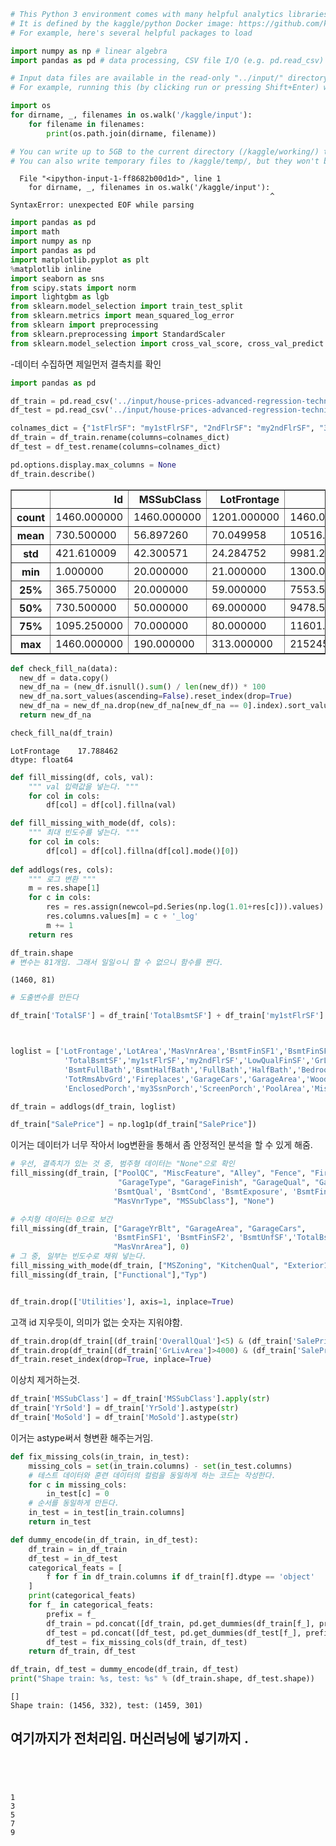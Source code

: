 ```python
# This Python 3 environment comes with many helpful analytics libraries installed
# It is defined by the kaggle/python Docker image: https://github.com/kaggle/docker-python
# For example, here's several helpful packages to load

import numpy as np # linear algebra
import pandas as pd # data processing, CSV file I/O (e.g. pd.read_csv)

# Input data files are available in the read-only "../input/" directory
# For example, running this (by clicking run or pressing Shift+Enter) will list all files under the input directory

import os
for dirname, _, filenames in os.walk('/kaggle/input'):
    for filename in filenames:
        print(os.path.join(dirname, filename))

# You can write up to 5GB to the current directory (/kaggle/working/) that gets preserved as output when you create a version using "Save & Run All" 
# You can also write temporary files to /kaggle/temp/, but they won't be saved outside of the current session
```


      File "<ipython-input-1-ff8682b00d1d>", line 1
        for dirname, _, filenames in os.walk('/kaggle/input'):
                                                              ^
    SyntaxError: unexpected EOF while parsing
    



```python
import pandas as pd
import math
import numpy as np
import pandas as pd
import matplotlib.pyplot as plt
%matplotlib inline
import seaborn as sns
from scipy.stats import norm
import lightgbm as lgb
from sklearn.model_selection import train_test_split
from sklearn.metrics import mean_squared_log_error
from sklearn import preprocessing
from sklearn.preprocessing import StandardScaler
from sklearn.model_selection import cross_val_score, cross_val_predict
```

-데이터 수집하면 제일먼저 결측치를 확인 


```python
import pandas as pd

df_train = pd.read_csv('../input/house-prices-advanced-regression-techniques/train.csv')
df_test = pd.read_csv('../input/house-prices-advanced-regression-techniques/test.csv')

colnames_dict = {"1stFlrSF": "my1stFlrSF", "2ndFlrSF": "my2ndFlrSF", "3SsnPorch": "my3SsnPorch"}
df_train = df_train.rename(columns=colnames_dict)
df_test = df_test.rename(columns=colnames_dict)
```


```python
pd.options.display.max_columns = None
df_train.describe()
```




<div>
<style scoped>
    .dataframe tbody tr th:only-of-type {
        vertical-align: middle;
    }

    .dataframe tbody tr th {
        vertical-align: top;
    }

    .dataframe thead th {
        text-align: right;
    }
</style>
<table border="1" class="dataframe">
  <thead>
    <tr style="text-align: right;">
      <th></th>
      <th>Id</th>
      <th>MSSubClass</th>
      <th>LotFrontage</th>
      <th>LotArea</th>
      <th>OverallQual</th>
      <th>OverallCond</th>
      <th>YearBuilt</th>
      <th>YearRemodAdd</th>
      <th>MasVnrArea</th>
      <th>BsmtFinSF1</th>
      <th>BsmtFinSF2</th>
      <th>BsmtUnfSF</th>
      <th>TotalBsmtSF</th>
      <th>my1stFlrSF</th>
      <th>my2ndFlrSF</th>
      <th>LowQualFinSF</th>
      <th>GrLivArea</th>
      <th>BsmtFullBath</th>
      <th>BsmtHalfBath</th>
      <th>FullBath</th>
      <th>HalfBath</th>
      <th>BedroomAbvGr</th>
      <th>KitchenAbvGr</th>
      <th>TotRmsAbvGrd</th>
      <th>Fireplaces</th>
      <th>GarageYrBlt</th>
      <th>GarageCars</th>
      <th>GarageArea</th>
      <th>WoodDeckSF</th>
      <th>OpenPorchSF</th>
      <th>EnclosedPorch</th>
      <th>my3SsnPorch</th>
      <th>ScreenPorch</th>
      <th>PoolArea</th>
      <th>MiscVal</th>
      <th>MoSold</th>
      <th>YrSold</th>
      <th>SalePrice</th>
    </tr>
  </thead>
  <tbody>
    <tr>
      <th>count</th>
      <td>1460.000000</td>
      <td>1460.000000</td>
      <td>1201.000000</td>
      <td>1460.000000</td>
      <td>1460.000000</td>
      <td>1460.000000</td>
      <td>1460.000000</td>
      <td>1460.000000</td>
      <td>1452.000000</td>
      <td>1460.000000</td>
      <td>1460.000000</td>
      <td>1460.000000</td>
      <td>1460.000000</td>
      <td>1460.000000</td>
      <td>1460.000000</td>
      <td>1460.000000</td>
      <td>1460.000000</td>
      <td>1460.000000</td>
      <td>1460.000000</td>
      <td>1460.000000</td>
      <td>1460.000000</td>
      <td>1460.000000</td>
      <td>1460.000000</td>
      <td>1460.000000</td>
      <td>1460.000000</td>
      <td>1379.000000</td>
      <td>1460.000000</td>
      <td>1460.000000</td>
      <td>1460.000000</td>
      <td>1460.000000</td>
      <td>1460.000000</td>
      <td>1460.000000</td>
      <td>1460.000000</td>
      <td>1460.000000</td>
      <td>1460.000000</td>
      <td>1460.000000</td>
      <td>1460.000000</td>
      <td>1460.000000</td>
    </tr>
    <tr>
      <th>mean</th>
      <td>730.500000</td>
      <td>56.897260</td>
      <td>70.049958</td>
      <td>10516.828082</td>
      <td>6.099315</td>
      <td>5.575342</td>
      <td>1971.267808</td>
      <td>1984.865753</td>
      <td>103.685262</td>
      <td>443.639726</td>
      <td>46.549315</td>
      <td>567.240411</td>
      <td>1057.429452</td>
      <td>1162.626712</td>
      <td>346.992466</td>
      <td>5.844521</td>
      <td>1515.463699</td>
      <td>0.425342</td>
      <td>0.057534</td>
      <td>1.565068</td>
      <td>0.382877</td>
      <td>2.866438</td>
      <td>1.046575</td>
      <td>6.517808</td>
      <td>0.613014</td>
      <td>1978.506164</td>
      <td>1.767123</td>
      <td>472.980137</td>
      <td>94.244521</td>
      <td>46.660274</td>
      <td>21.954110</td>
      <td>3.409589</td>
      <td>15.060959</td>
      <td>2.758904</td>
      <td>43.489041</td>
      <td>6.321918</td>
      <td>2007.815753</td>
      <td>180921.195890</td>
    </tr>
    <tr>
      <th>std</th>
      <td>421.610009</td>
      <td>42.300571</td>
      <td>24.284752</td>
      <td>9981.264932</td>
      <td>1.382997</td>
      <td>1.112799</td>
      <td>30.202904</td>
      <td>20.645407</td>
      <td>181.066207</td>
      <td>456.098091</td>
      <td>161.319273</td>
      <td>441.866955</td>
      <td>438.705324</td>
      <td>386.587738</td>
      <td>436.528436</td>
      <td>48.623081</td>
      <td>525.480383</td>
      <td>0.518911</td>
      <td>0.238753</td>
      <td>0.550916</td>
      <td>0.502885</td>
      <td>0.815778</td>
      <td>0.220338</td>
      <td>1.625393</td>
      <td>0.644666</td>
      <td>24.689725</td>
      <td>0.747315</td>
      <td>213.804841</td>
      <td>125.338794</td>
      <td>66.256028</td>
      <td>61.119149</td>
      <td>29.317331</td>
      <td>55.757415</td>
      <td>40.177307</td>
      <td>496.123024</td>
      <td>2.703626</td>
      <td>1.328095</td>
      <td>79442.502883</td>
    </tr>
    <tr>
      <th>min</th>
      <td>1.000000</td>
      <td>20.000000</td>
      <td>21.000000</td>
      <td>1300.000000</td>
      <td>1.000000</td>
      <td>1.000000</td>
      <td>1872.000000</td>
      <td>1950.000000</td>
      <td>0.000000</td>
      <td>0.000000</td>
      <td>0.000000</td>
      <td>0.000000</td>
      <td>0.000000</td>
      <td>334.000000</td>
      <td>0.000000</td>
      <td>0.000000</td>
      <td>334.000000</td>
      <td>0.000000</td>
      <td>0.000000</td>
      <td>0.000000</td>
      <td>0.000000</td>
      <td>0.000000</td>
      <td>0.000000</td>
      <td>2.000000</td>
      <td>0.000000</td>
      <td>1900.000000</td>
      <td>0.000000</td>
      <td>0.000000</td>
      <td>0.000000</td>
      <td>0.000000</td>
      <td>0.000000</td>
      <td>0.000000</td>
      <td>0.000000</td>
      <td>0.000000</td>
      <td>0.000000</td>
      <td>1.000000</td>
      <td>2006.000000</td>
      <td>34900.000000</td>
    </tr>
    <tr>
      <th>25%</th>
      <td>365.750000</td>
      <td>20.000000</td>
      <td>59.000000</td>
      <td>7553.500000</td>
      <td>5.000000</td>
      <td>5.000000</td>
      <td>1954.000000</td>
      <td>1967.000000</td>
      <td>0.000000</td>
      <td>0.000000</td>
      <td>0.000000</td>
      <td>223.000000</td>
      <td>795.750000</td>
      <td>882.000000</td>
      <td>0.000000</td>
      <td>0.000000</td>
      <td>1129.500000</td>
      <td>0.000000</td>
      <td>0.000000</td>
      <td>1.000000</td>
      <td>0.000000</td>
      <td>2.000000</td>
      <td>1.000000</td>
      <td>5.000000</td>
      <td>0.000000</td>
      <td>1961.000000</td>
      <td>1.000000</td>
      <td>334.500000</td>
      <td>0.000000</td>
      <td>0.000000</td>
      <td>0.000000</td>
      <td>0.000000</td>
      <td>0.000000</td>
      <td>0.000000</td>
      <td>0.000000</td>
      <td>5.000000</td>
      <td>2007.000000</td>
      <td>129975.000000</td>
    </tr>
    <tr>
      <th>50%</th>
      <td>730.500000</td>
      <td>50.000000</td>
      <td>69.000000</td>
      <td>9478.500000</td>
      <td>6.000000</td>
      <td>5.000000</td>
      <td>1973.000000</td>
      <td>1994.000000</td>
      <td>0.000000</td>
      <td>383.500000</td>
      <td>0.000000</td>
      <td>477.500000</td>
      <td>991.500000</td>
      <td>1087.000000</td>
      <td>0.000000</td>
      <td>0.000000</td>
      <td>1464.000000</td>
      <td>0.000000</td>
      <td>0.000000</td>
      <td>2.000000</td>
      <td>0.000000</td>
      <td>3.000000</td>
      <td>1.000000</td>
      <td>6.000000</td>
      <td>1.000000</td>
      <td>1980.000000</td>
      <td>2.000000</td>
      <td>480.000000</td>
      <td>0.000000</td>
      <td>25.000000</td>
      <td>0.000000</td>
      <td>0.000000</td>
      <td>0.000000</td>
      <td>0.000000</td>
      <td>0.000000</td>
      <td>6.000000</td>
      <td>2008.000000</td>
      <td>163000.000000</td>
    </tr>
    <tr>
      <th>75%</th>
      <td>1095.250000</td>
      <td>70.000000</td>
      <td>80.000000</td>
      <td>11601.500000</td>
      <td>7.000000</td>
      <td>6.000000</td>
      <td>2000.000000</td>
      <td>2004.000000</td>
      <td>166.000000</td>
      <td>712.250000</td>
      <td>0.000000</td>
      <td>808.000000</td>
      <td>1298.250000</td>
      <td>1391.250000</td>
      <td>728.000000</td>
      <td>0.000000</td>
      <td>1776.750000</td>
      <td>1.000000</td>
      <td>0.000000</td>
      <td>2.000000</td>
      <td>1.000000</td>
      <td>3.000000</td>
      <td>1.000000</td>
      <td>7.000000</td>
      <td>1.000000</td>
      <td>2002.000000</td>
      <td>2.000000</td>
      <td>576.000000</td>
      <td>168.000000</td>
      <td>68.000000</td>
      <td>0.000000</td>
      <td>0.000000</td>
      <td>0.000000</td>
      <td>0.000000</td>
      <td>0.000000</td>
      <td>8.000000</td>
      <td>2009.000000</td>
      <td>214000.000000</td>
    </tr>
    <tr>
      <th>max</th>
      <td>1460.000000</td>
      <td>190.000000</td>
      <td>313.000000</td>
      <td>215245.000000</td>
      <td>10.000000</td>
      <td>9.000000</td>
      <td>2010.000000</td>
      <td>2010.000000</td>
      <td>1600.000000</td>
      <td>5644.000000</td>
      <td>1474.000000</td>
      <td>2336.000000</td>
      <td>6110.000000</td>
      <td>4692.000000</td>
      <td>2065.000000</td>
      <td>572.000000</td>
      <td>5642.000000</td>
      <td>3.000000</td>
      <td>2.000000</td>
      <td>3.000000</td>
      <td>2.000000</td>
      <td>8.000000</td>
      <td>3.000000</td>
      <td>14.000000</td>
      <td>3.000000</td>
      <td>2010.000000</td>
      <td>4.000000</td>
      <td>1418.000000</td>
      <td>857.000000</td>
      <td>547.000000</td>
      <td>552.000000</td>
      <td>508.000000</td>
      <td>480.000000</td>
      <td>738.000000</td>
      <td>15500.000000</td>
      <td>12.000000</td>
      <td>2010.000000</td>
      <td>755000.000000</td>
    </tr>
  </tbody>
</table>
</div>




```python
def check_fill_na(data):
  new_df = data.copy()
  new_df_na = (new_df.isnull().sum() / len(new_df)) * 100
  new_df_na.sort_values(ascending=False).reset_index(drop=True)
  new_df_na = new_df_na.drop(new_df_na[new_df_na == 0].index).sort_values(ascending=False)
  return new_df_na

check_fill_na(df_train)
```




    LotFrontage    17.788462
    dtype: float64




```python
def fill_missing(df, cols, val):
    """ val 입력값을 넣는다. """
    for col in cols:
        df[col] = df[col].fillna(val)

def fill_missing_with_mode(df, cols):
    """ 최대 빈도수를 넣는다. """
    for col in cols:
        df[col] = df[col].fillna(df[col].mode()[0])
        
def addlogs(res, cols):
    """ 로그 변환 """
    m = res.shape[1]
    for c in cols:
        res = res.assign(newcol=pd.Series(np.log(1.01+res[c])).values)   
        res.columns.values[m] = c + '_log'
        m += 1
    return res
```


```python
df_train.shape
# 변수는 81개임. 그래서 일일ㅇ니 할 수 없으니 함수를 짠다. 
```




    (1460, 81)




```python
# 도출변수를 만든다
```


```python
df_train['TotalSF'] = df_train['TotalBsmtSF'] + df_train['my1stFlrSF'] + df_train['my2ndFlrSF']
```


```python

```


```python

```


```python
loglist = ['LotFrontage','LotArea','MasVnrArea','BsmtFinSF1','BsmtFinSF2','BsmtUnfSF',
            'TotalBsmtSF','my1stFlrSF','my2ndFlrSF','LowQualFinSF','GrLivArea',
            'BsmtFullBath','BsmtHalfBath','FullBath','HalfBath','BedroomAbvGr','KitchenAbvGr',
            'TotRmsAbvGrd','Fireplaces','GarageCars','GarageArea','WoodDeckSF','OpenPorchSF',
            'EnclosedPorch','my3SsnPorch','ScreenPorch','PoolArea','MiscVal','YearRemodAdd','TotalSF']

df_train = addlogs(df_train, loglist)
```


```python
df_train["SalePrice"] = np.log1p(df_train["SalePrice"])
```

이거는 데이터가 너무 작아서 log변환을 통해서 좀 안정적인 분석을 할 수 있게 해줌.



```python
# 우선, 결측치가 있는 것 중, 범주형 데이터는 "None"으로 확인
fill_missing(df_train, ["PoolQC", "MiscFeature", "Alley", "Fence", "FireplaceQu", 
                        "GarageType", "GarageFinish", "GarageQual", "GarageCond",
                       'BsmtQual', 'BsmtCond', 'BsmtExposure', 'BsmtFinType1', 'BsmtFinType2',
                       "MasVnrType", "MSSubClass"], "None") 

# 수치형 데이터는 0으로 보간
fill_missing(df_train, ["GarageYrBlt", "GarageArea", "GarageCars",
                       'BsmtFinSF1', 'BsmtFinSF2', 'BsmtUnfSF','TotalBsmtSF', 'BsmtFullBath', 'BsmtHalfBath',
                       "MasVnrArea"], 0)
# 그 중, 일부는 빈도수로 채워 넣는다.  
fill_missing_with_mode(df_train, ["MSZoning", "KitchenQual", "Exterior1st", "Exterior2nd", "SaleType"])
fill_missing(df_train, ["Functional"],"Typ")
```


```python

```


```python
df_train.drop(['Utilities'], axis=1, inplace=True)
```

고객 id 지우듯이, 의미가 없는 숫자는 지워야함. 


```python
df_train.drop(df_train[(df_train['OverallQual']<5) & (df_train['SalePrice']>200000)].index, inplace=True)
df_train.drop(df_train[(df_train['GrLivArea']>4000) & (df_train['SalePrice']<300000)].index, inplace=True)
df_train.reset_index(drop=True, inplace=True)
```

이상치 제거하는것.


```python
df_train['MSSubClass'] = df_train['MSSubClass'].apply(str)
df_train['YrSold'] = df_train['YrSold'].astype(str)
df_train['MoSold'] = df_train['MoSold'].astype(str)
```

이거는 astype써서 형변환 해주는거임.


```python
def fix_missing_cols(in_train, in_test):
    missing_cols = set(in_train.columns) - set(in_test.columns)
    # 테스트 데이터와 훈련 데이터의 컬럼을 동일하게 하는 코드는 작성한다. 
    for c in missing_cols:
        in_test[c] = 0
    # 순서를 동일하게 만든다. 
    in_test = in_test[in_train.columns]
    return in_test

def dummy_encode(in_df_train, in_df_test):
    df_train = in_df_train
    df_test = in_df_test
    categorical_feats = [
        f for f in df_train.columns if df_train[f].dtype == 'object'
    ]
    print(categorical_feats)
    for f_ in categorical_feats:
        prefix = f_
        df_train = pd.concat([df_train, pd.get_dummies(df_train[f_], prefix=prefix)], axis=1).drop(f_, axis=1)
        df_test = pd.concat([df_test, pd.get_dummies(df_test[f_], prefix=prefix)], axis=1).drop(f_, axis=1)
        df_test = fix_missing_cols(df_train, df_test)
    return df_train, df_test
```


```python
df_train, df_test = dummy_encode(df_train, df_test)
print("Shape train: %s, test: %s" % (df_train.shape, df_test.shape)) 
```

    []
    Shape train: (1456, 332), test: (1459, 301)
    

## 여기까지가 전처리임. 머신러닝에 넣기까지 .


```python

```


```python

```


```python

```


```python

```

    1
    3
    5
    7
    9
    


```python

```


```python

```
